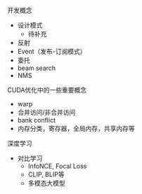 开发概念
- 设计模式
    - 待补充
- 反射
- Event（发布-订阅模式）
- 委托
- beam search
- NMS

CUDA优化中的一些重要概念
- warp
- 合并访问/非合并访问
- bank conflict
- 内存分类，寄存器，全局内存，共享内存等

深度学习
- 对比学习
    - InfoNCE, Focal Loss
    - CLIP, BLIP等
    - 多模态大模型
